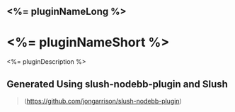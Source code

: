 
## <%= pluginNameLong %>
# <%= pluginNameShort %>

<%= pluginDescription %>


## Generated Using slush-nodebb-plugin and Slush

> (https://github.com/jongarrison/slush-nodebb-plugin)



